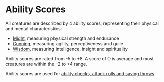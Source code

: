 # Ability Scores

All creatures are described by 4 ability scores, representing their physical and mental characteristics:

 * [Might](/rules/might.md), measuring physical strength and endurance
 * [Cunning](/rules/cunning.md), measuring agility, perceptiveness and guile
 * [Wisdom](/rules/wisdom.md), measuring intelligence, insight and spirituality

Ability scores are rated from -5 to +8. A score of 0 is average and most creatures are within the -2 to +4 range.

Ability scores are used for [ability checks, attack rolls and saving throws](/rules/rolling.md).
